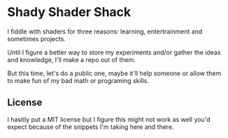 # Shady Shader Shack

I fiddle with shaders for three reasons: learning, entertrainment and sometimes projects.

Until I figure a better way to store my experiments and/or gather the ideas and knowledge, I'll make a repo out of them.

But this time, let's do a public one, maybe it'll help someone or allow them to make fun of my bad math or programing skills.

## License

I hastily put a MIT license but I figure this might not work as well you'd expect because of the
snippets I'm taking here and there.